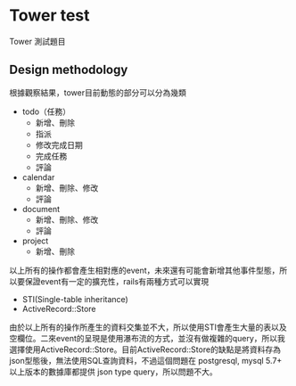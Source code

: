 # Tower test

Tower 測試題目

## Design methodology

根據觀察結果，tower目前動態的部分可以分為幾類

* todo（任務）
	* 新增、刪除
	* 指派
	* 修改完成日期
	* 完成任務
	* 評論
* calendar
	* 新增、刪除、修改 
	* 評論
* document
	* 新增、刪除、修改
	* 評論
* project
	* 新增、刪除

以上所有的操作都會產生相對應的event，未來還有可能會新增其他事件型態，所以要保證event有一定的擴充性，rails有兩種方式可以實現

* STI(Single-table inheritance)
* ActiveRecord::Store

由於以上所有的操作所產生的資料交集並不大，所以使用STI會產生大量的表以及空欄位。二來event的呈現是使用瀑布流的方式，並沒有做複雜的query，所以我選擇使用ActiveRecord::Store。目前ActiveRecord::Store的缺點是將資料存為json型態後，無法使用SQL查詢資料，不過這個問題在 postgresql, mysql 5.7+ 以上版本的數據庫都提供 json type query，所以問題不大。